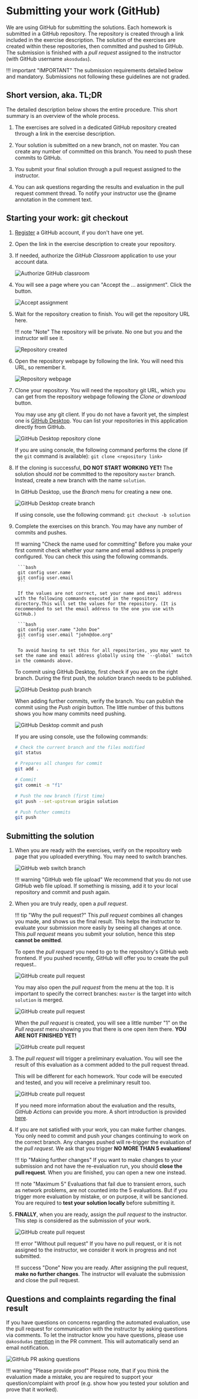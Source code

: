 ﻿# Submitting your work (GitHub)

We are using GitHub for submitting the solutions. Each homework is submitted in a GitHub repository. The repository is created through a link included in the exercise description. The solution of the exercises are created within these repositories, then committed and pushed to GitHub. The submission is finished with a _pull request_ assigned to the instructor (with GitHub username `akosdudas`).

!!! important "IMPORTANT"
    The submission requirements detailed below and mandatory. Submissions not following these guidelines are not graded.

## Short version, aka. TL;DR

The detailed description below shows the entire procedure. This short summary is an overview of the whole process.

1. The exercises are solved in a dedicated GitHub repository created through a link in the exercise description.

1. Your solution is submitted on a new branch, not on master. You can create any number of committed on this branch. You need to push these commits to GitHub.

1. You submit your final solution through a pull request assigned to the instructor.

1. You can ask questions regarding the results and evaluation in the pull request comment thread. To notify your instructor use the @name annotation in the comment text.

## Starting your work: git checkout

1. [Register](https://github.com/join) a GitHub account, if you don't have one yet.

1. Open the link in the exercise description to create your repository.

1. If needed, authorize the _GitHub Classroom_ application to use your account data.

    ![Authorize GitHub classroom](images/github/github-authorize-classroom.png)

1. You will see a page where you can "Accept the ... assignment". Click the button.

    ![Accept assignment](images/github/github-accept-assignment.png)

1. Wait for the repository creation to finish. You will get the repository URL here.

    !!! note "Note"
        The repository will be private. No one but you and the instructor will see it.

    ![Repository created](images/github/github-repository-create-success.png)

1. Open the repository webpage by following the link. You will need this URL, so remember it.

    ![Repository webpage](images/github/github-repository-webpage.png)

1. Clone your repository. You will need the repository git URL, which you can get from the repository webpage following the _Clone or download_ button.

    You may use any git client. If you do not have a favorit yet, the simplest one is [GitHub Desktop](https://desktop.github.com/). You can list your repositories in this application directly from GitHub.

    ![GitHub Desktop repository clone](images/github/github-desktop-clone.png)

    If you are using console, the following command performs the clone (if the `git` command is available): `git clone <repository link>`

1. If the cloning is successful, **DO NOT START WORKING YET!** The solution should _not_ be committed to the repository `master` branch. Instead, create a new branch with the name `solution`.

    In GitHub Desktop, use the _Branch_ menu for creating a new one.

    ![GitHub Desktop create branch](images/github/github-desktop-new-branch.png)

    If using console, use the following command: `git checkout -b solution`

1. Complete the exercises on this branch. You may have any number of commits and pushes.

    !!! warning "Check the name used for committing"
        Before you make your first commit check whether your name and email address is properly configured. You can check this using the following commands.

        ```bash
        git config user.name
        git config user.email
        ```

        If the values are not correct, set your name and email address with the following commands executed in the repository directory.This will set the values for the repository. (It is recommended to set the email address to the one you use with GitHub.)

        ```bash
        git config user.name "John Doe"
        git config user.email "john@doe.org"
        ```

        To avoid having to set this for all repositories, you may want to set the name and email address globally using the `--global` switch in the commands above.

    To commit using GitHub Desktop, first check if you are on the right branch. During the first push, the _solution_ branch needs to be published.

    ![GitHub Desktop push branch](images/github/github-desktop-commit-to-branch.png)

    When adding further commits, verify the branch. You can publish the commit using the _Push origin_ button. The little number of this buttons shows you how many commits need pushing.

    ![GitHub Desktop commit and push](images/github/github-desktop-push-commit.png)

    If you are using console, use the following commands:

    ```bash
    # Check the current branch and the files modified
    git status

    # Prepares all changes for commit
    git add .

    # Commit
    git commit -m "f1"

    # Push the new branch (first time)
    git push --set-upstream origin solution

    # Push futher commits
    git push
    ```

## Submitting the solution

1. When you are ready with the exercises, verify on the repository web page that you uploaded everything. You may need to switch branches.

    ![GitHub web switch branch](images/github/github-switch-branch-webpage.png)

    !!! warning "GitHub web file upload"
        We recommend that you do not use GitHub web file upload. If something is missing, add it to your local repository and commit and push again.

1. When you are truly ready, open a _pull request_.

    !!! tip "Why the pull request?"
        This _pull request_ combines all changes you made, and shows us the final result. This helps the instructor to evaluate your submission more easily by seeing all changes at once. This _pull request_ means you submit your solution, hence this step **cannot be omitted**.

    To open the _pull request_ you need to go to the repository's GitHub web frontend. If you pushed recently, GitHub will offer you to create the pull request..

    ![GitHub create pull request](images/github/github-create-pull-request-1.png)

    You may also open the _pull request_ from the menu at the top. It is important to specify the correct branches: `master` is the target into witch `solution` is merged.

    ![GitHub create pull request](images/github/github-create-pull-request-2.png)

    When the _pull request_ is created, you will see a little number "1" on the _Pull request_ menu showing you that there is one open item there. **YOU ARE NOT FINISHED YET!**

    ![GitHub create pull request](images/github/github-create-pull-request-4.png)

1. The _pull request_ will trigger a preliminary evaluation. You will see the result of this evaluation as a comment added to the pull request thread.

    This will be different for each homework. Your code will be executed and tested, and you will receive a preliminary result too.

    ![GitHub create pull request](images/github/github-pull-request-eval-result.png)

     If you need more information about the evaluation and the results, _GitHub Actions_ can provide you more. A short introduction is provided [here](GitHub-Actions.md).

1. If you are not satisfied with your work, you can make further changes. You only need to commit and push your changes continuing to work on the correct branch. Any changes pushed will re-trigger the evaluation of the _pull request_. We ask that you trigger **NO MORE THAN 5 evaluations**!

    !!! tip "Making further changes"
        If you want to make changes to your submission and not have the re-evaluation run, you should **close the pull request**. When you are finished, you can open a new one instead.

    !!! note "Maximum 5"
        Evaluations that fail due to transient errors, such as network problems, are not counted into the 5 evaluations. But if you trigger more evaluation by mistake, or on purpose, it will be sancioned. You are required to **test your solution locally** before submitting it.

1. **FINALLY**, when you are ready, assign the _pull request_ to the instructor. This step is considered as the submission of your work.

    ![GitHub create pull request](images/github/github-create-pull-request-3.png)

    !!! error "Without pull request"
        If you have no pull request, or it is not assigned to the instructor, we consider it work in progress and not submitted.

    !!! success "Done"
        Now you are ready. After assigning the pull request, **make no further changes**. The instructor will evaluate the submission and close the pull request.

## Questions and complaints regarding the final result

If you have questions on concerns regarding the automated evaluation, use the pull request for communication with the instructor by asking questions via comments. To let the instructor know you have questions, please use `@akosdudas` [mention](https://help.github.com/en/github/writing-on-github/basic-writing-and-formatting-syntax#mentioning-people-and-teams) in the PR comment. This will automatically send an email notification.

![GitHub PR asking questions](images/github/github-question-in-pr.png)

!!! warning "Please provide proof"
    Please note, that if you think the evaluation made a mistake, you are required to support your question/complaint with proof (e.g. show how you tested your solution and prove that it worked).
